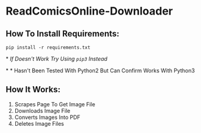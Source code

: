 # ReadComicsOnline-Downloader


## How To Install Requirements:
```
pip install -r requirements.txt
```
\* *If Doesn't Work Try Using `pip3` Instead*

\* \* Hasn't Been Tested With Python2 But Can Confirm Works With Python3


## How It Works:
1. Scrapes Page To Get Image File
2. Downloads Image File
3. Converts Images Into PDF
4. Deletes Image Files
